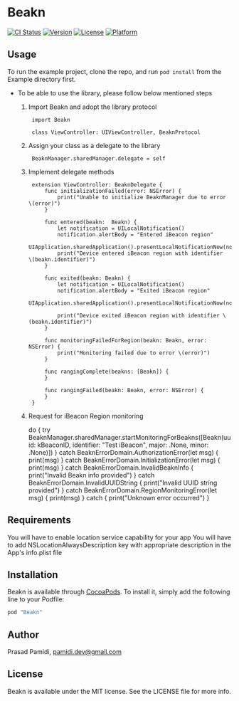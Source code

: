 # Beakn

[![CI Status](https://travis-ci.org/prasadpamidi/Beakn.svg?branch=master)](https://travis-ci.org/prasadpamidi/Beakn)
[![Version](https://img.shields.io/cocoapods/v/Beakn.svg?style=flat)](http://cocoapods.org/pods/Beakn)
[![License](https://img.shields.io/cocoapods/l/Beakn.svg?style=flat)](http://cocoapods.org/pods/Beakn)
[![Platform](https://img.shields.io/cocoapods/p/Beakn.svg?style=flat)](http://cocoapods.org/pods/Beakn)

## Usage

To run the example project, clone the repo, and run `pod install` from the Example directory first.

* To be able to use the library, please follow below mentioned steps

    1. Import Beakn and adopt the library protocol

            import Beakn

            class ViewController: UIViewController, BeaknProtocol

    2. Assign your class as a delegate to the library 

            BeaknManager.sharedManager.delegate = self
   
    3. Implement delegate methods
        
            extension ViewController: BeaknDelegate {
                func initializationFailed(error: NSError) {
                    print("Unable to initialize BeaknManager due to error \(error)")
                }

                func entered(beakn:  Beakn) {
                    let notification = UILocalNotification()
                    notification.alertBody = "Entered iBeacon region"
                    UIApplication.sharedApplication().presentLocalNotificationNow(notification)
                    print("Device entered iBeacon region with identifier  \(beakn.identifier)")
                }

                func exited(beakn: Beakn) {
                    let notification = UILocalNotification()
                    notification.alertBody = "Exited iBeacon region"
                    UIApplication.sharedApplication().presentLocalNotificationNow(notification)

                    print("Device exited iBeacon region with identifier \(beakn.identifier)")
                }

                func monitoringFailedForRegion(beakn: Beakn, error: NSError) {
                    print("Monitoring failed due to error \(error)")
                }

                func rangingComplete(beakns: [Beakn]) {
                }

                func rangingFailed(beakn: Beakn, error: NSError) {
                }
            }

    4. Request for iBeacon Region monitoring
    
        do {
            try BeaknManager.sharedManager.startMonitoringForBeakns([Beakn(uuid: kBeaconID, identifier: "Test iBeacon", major: .None, minor: .None)])
        } catch BeaknErrorDomain.AuthorizationError(let msg) {
            print(msg)
        } catch BeaknErrorDomain.InitializationError(let msg) {
            print(msg)
        } catch BeaknErrorDomain.InvalidBeaknInfo {
            print("Invalid Beakn info provided")
        } catch BeaknErrorDomain.InvalidUUIDString {
            print("Invalid UUID string provided")
        } catch BeaknErrorDomain.RegionMonitoringError(let msg) {
            print(msg)
        } catch {
            print("Unknown error occurred")
        }

## Requirements
You will have to enable location service capability for your app
You will have to add NSLocationAlwaysDescription key with appropriate description in the App's info.plist file

## Installation

Beakn is available through [CocoaPods](http://cocoapods.org). To install
it, simply add the following line to your Podfile:

```ruby
pod "Beakn"
```



## Author

Prasad Pamidi, pamidi.dev@gmail.com

## License

Beakn is available under the MIT license. See the LICENSE file for more info.
